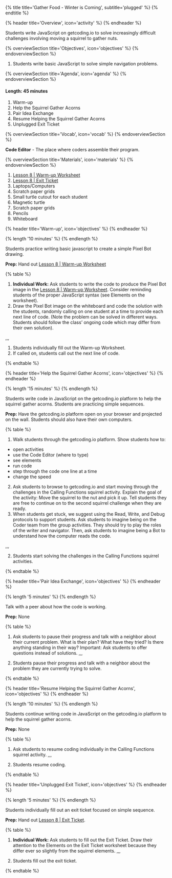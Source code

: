 {% title title='Gather Food - Winter is Coming', subtitle='plugged' %}
{% endtitle %}

{% header title='Overview', icon='activity' %}
{% endheader %}

Students write JavaScript on getcoding.io to solve increasingly difficult challenges involving moving a squirrel to gather nuts.

{% overviewSection title='Objectives', icon='objectives' %}
{% endoverviewSection %}

1. Students write basic JavaScript to solve simple navigation problems.

{% overviewSection title='Agenda', icon='agenda' %}
{% endoverviewSection %}

#### Length: 45 minutes

1. Warm-up
2. Help the Squirrel Gather Acorns
3. Pair Idea Exchange
4. Resume Helping the Squirrel Gather Acorns
5. Unplugged Exit Ticket

{% overviewSection title='Vocab', icon='vocab' %}
{% endoverviewSection %}

**Code Editor** - The place where coders assemble their program.

{% overviewSection title='Materials', icon='materials' %}
{% endoverviewSection %}

1. [Lesson 8 | Warm-up Worksheet][warm-up]
2. [Lesson 8 | Exit Ticket][wrap-up]
3. Laptops/Computers
4. Scratch paper grids
5. Small turtle cutout for each student
6. Magnetic turtle
7. Scratch paper grids
8. Pencils
9. Whiteboard

{% header title='Warm-up', icon='objectives' %}
{% endheader %}

{% length '10 minutes' %}
{% endlength %}

Students practice writing basic javascript to create a simple Pixel Bot drawing.

**Prep:** Hand out [Lesson 8 | Warm-up Worksheet][warm-up]

{% table %}

1) **Individual Work:** Ask students to write the code to produce the Pixel Bot image in the [Lesson 8 | Warm-up Worksheet][warm-up]. Consider reminding students of the proper JavaScript syntax (see Elements on the worksheet).
2) Draw the Pixel Bot image on the whiteboard and code the solution with the students, randomly calling on one student at a time to provide each next line of code. (Note the problem can be solved in different ways. Students should follow the class’ ongoing code which may differ from their own solution).

,,,

1) Students individually fill out the Warm-up Worksheet.
2) If called on, students call out the next line of code.

{% endtable %}

{% header title='Help the Squirrel Gather Acorns', icon='objectives' %}
{% endheader %}

{% length '15 minutes' %}
{% endlength %}

Students write code in JavaScript on the getcoding.io platform to help the squirrel gather acorns. Students are practicing simple sequences.

**Prep:** Have the getcoding.io platform open on your browser and projected on the wall. Students should also have their own computers.

{% table %}

1) Walk students through the getcoding.io platform. Show students how to:
  - open activities
  - use the Code Editor (where to type)
  - see elements
  - run code
  - step through the code one line at a time
  - change the speed
2) Ask students to browse to getcoding.io and start moving through the challenges in the Calling Functions squirrel activity.  Explain the goal of the activity: Move the squirrel to the nut and pick it up. Tell students they are free to continue on to the second squirrel challenge when they are ready.
3) When students get stuck, we suggest using the Read, Write, and Debug protocols to support students. Ask students to imagine being on the Coder team from the group activities. They should try to play the roles of the writer and navigator. Then, ask students to imagine being a Bot to understand how the computer reads the code.

,,,

2) Students start solving the challenges in the Calling Functions squirrel activities.

{% endtable %}


{% header title='Pair Idea Exchange', icon='objectives' %}
{% endheader %}

{% length '5 minutes' %}
{% endlength %}

Talk with a peer about how the code is working.

**Prep:** None

{% table %}

1) Ask students to pause their progress and talk with a neighbor about their current problem. What is their plan? What have they tried? Is there anything standing in their way? Important: Ask students to offer questions instead of solutions.
,,,

1) Students pause their progress and talk with a neighbor about the problem they are currently trying to solve.

{% endtable %}

{% header title='Resume Helping the Squirrel Gather Acorns', icon='objectives' %}
{% endheader %}

{% length '10 minutes' %}
{% endlength %}

Students continue writing code in JavaScript on the getcoding.io platform to help the squirrel gather acorns.

**Prep:** None

{% table %}

1) Ask students to resume coding individually in the Calling Functions squirrel activity.
,,,

1) Students resume coding.

{% endtable %}


{% header title='Unplugged Exit Ticket', icon='objectives' %}
{% endheader %}

{% length '5 minutes' %}
{% endlength %}

Students individually fill out an exit ticket focused on simple sequence.

**Prep:** Hand out [Lesson 8 | Exit Ticket][wrap-up].

{% table %}

1) **Individual Work:** Ask students to fill out the Exit Ticket. Draw their attention to the Elements on the Exit Ticket worksheet because they differ ever so slightly from the squirrel elements.
,,,

1) Students fill out the exit ticket.

{% endtable %}

[warm-up]: ../worksheets/lesson8-warmup.pdf
[wrap-up]: ../worksheets/lesson8-wrapup.pdf
